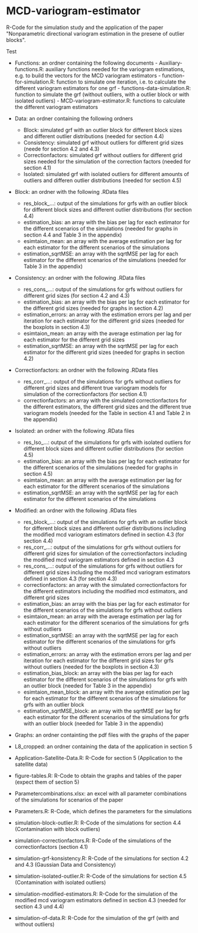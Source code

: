 # MCD-variogram-estimator
R-Code for the simulation study and the application of  the paper "Nonparametric directional variogram estimation in the presene of outlier blocks".

Test

- Functions: an ordner containing the following documents
      - Auxiliary-functions.R: auxiliary functions needed for the variogram estimations, e.g. to build the vectors for the 
                               MCD variogram estimators
      - function-for-simulation.R: function to simulate one iteration, i.e. to calculate the different variogram estimators
                                   for one grf
      - functions-data-simulation.R: function to simulate the grf (without outliers, with a outlier block or with isolated outliers)
      - MCD-variogram-estimator.R: functions to calculate the different variogram estimators

 - Data: an ordner containing the following ordners
      - Block: simulated grf with an outlier block for different block sizes and different outlier distributions (needed for section 4.4)
      - Consistency: simulated grf without outliers for different grid sizes (neede for section 4.2 and 4.3)
      - Correctionfactors: simulated grf without outliers for different grid sizes needed for the simulation of the correction factors
                           (needed for section 4.1)
      - Isolated: simulated grf with isolated outliers for different amounts of outliers and differen outlier distributions
                  (needed for section 4.5)

 - Block: an ordner with the following .RData files
      - res_block_...: output of the simulations for grfs with an outlier block for different block sizes and different outlier distributions
                       (for section 4.4)
      - estimation_bias: an array with the bias per lag for each estimator for the different scenarios of the simulations
                         (needed for graphs in section 4.4 and Table 3 in the appendix)
      - esimtaion_mean: an array with the average estimation per lag for each estimator for the different scenarios of the simulations
      - estimation_sqrtMSE: an array with the sqrtMSE per lag for each estimator for the different scenarios of the simulations
                            (needed for Table 3 in the appendix)

 - Consistency: an ordner with the following .RData files
      - res_cons_...: output of the simulations for grfs without outliers for different grid sizes
                      (for section 4.2 and 4.3)
      - estimation_bias: an array with the bias per lag for each estimator for the different grid sizes
                         (needed for graphs in section 4.2)
      - estimation_errors: an array with the estimation errors per lag and per iteration for each estimator for the different grid sizes
                           (needed for the boxplots in section 4.3)
      - esimtaion_mean: an array with the average estimation per lag for each estimator for the different grid sizes
      - estimation_sqrtMSE: an array with the sqrtMSE per lag for each estimator for the different grid sizes
                            (needed for graphs in section 4.2)

 - Correctionfactors: an ordner with the following .RData files
      - res_corr_...: output of the simulations for grfs without outliers for different grid sizes and different true variogram models 
                      for simulation of the correctionfactors (for section 4.1)
      - correctionfactors: an array with the simulated correctionfactors for the different estimators, the different grid sizes and 
                           the different true variogram models (needed for the Table in section 4.1 and Table 2 in the appendix)

 
 - Isolated: an ordner with the following .RData files
      - res_Iso_...: output of the simulations for grfs with isolated outliers for different block sizes and different outlier distributions
                     (for section 4.5)
      - estimation_bias: an array with the bias per lag for each estimator for the different scenarios of the simulations
                         (needed for graphs in section 4.5)
      - esimtaion_mean: an array with the average estimation per lag for each estimator for the different scenarios of the simulations
      - estimation_sqrtMSE: an array with the sqrtMSE per lag for each estimator for the different scenarios of the simulations
   

 - Modified: an ordner with the following .RData files
      - res_block_...: output of the simulations for grfs with an outlier block for different block sizes and different outlier distributions
                       including the modified mcd variogram estimators defined in section 4.3 (for section 4.4)
      - res_corr_...: output of the simulations for grfs without outliers for different grid sizes for simulation of the correctionfactors 
                      including the modified mcd variogram estimators defined in section 4.3 
      - res_cons_...: output of the simulations for grfs without outliers for different grid sizes including the modified mcd variogram estimators
                      defined in section 4.3 (for section 4.3)
      - correctionfactors: an array with the simulated correctionfactors for the different estimators including the modified mcd estimators,
                           and different grid sizes 
      - estimation_bias: an array with the bias per lag for each estimator for the different scenarios of the simulations for grfs without outliers
      - esimtaion_mean: an array with the average estimation per lag for each estimator for the different scenarios of the simulations for grfs without outliers
      - estimation_sqrtMSE: an array with the sqrtMSE per lag for each estimator for the different scenarios of the simulations for grfs without outliers  
      - estimation_errors: an array with the estimation errors per lag and per iteration for each estimator for the different grid sizes for grfs without outliers
                           (needed for the boxplots in section 4.3) 
      - estimation_bias_block: an array with the bias per lag for each estimator for the different scenarios of the simulations for grfs with an outlier block
                               (needed for Table 3 in the appendix)
      - esimtaion_mean_block: an array with the average estimation per lag for each estimator for the different scenarios of the simulations for grfs with an outlier block
      - estimation_sqrtMSE_block: an array with the sqrtMSE per lag for each estimator for the different scenarios of the simulations for grfs with an outlier block 
                                  (needed for Table 3 in the appendix)

- Graphs: an ordner containting the pdf files with the graphs of the paper

- L8_cropped: an ordner containing the data of the application in section 5

- Application-Satellite-Data.R: R-Code for section 5 (Application to the satellite data)

- figure-tables.R: R-Code to obtain the graphs and tables of the paper (expect them of section 5)

- Parametercombinations.xlsx: an excel with all parameter combinations of the simulations for scenarios of the paper 

- Parameters.R: R-Code, which defines the parameters for the simulations

- simulation-block-outlier.R: R-Code of the simulations for section 4.4 (Contamination with block outliers)

- simulation-correctionfactors.R: R-Code of the simulations of the correctionfactors (section 4.1)

- simulation-grf-konsistency.R: R-Code of the simulations for section 4.2 and 4.3 (Gaussian Data and Consistency)

- simulation-isolated-outlier.R: R-Code of the simulations for section 4.5 (Contamination with isolated outliers)

- simulation-modified-estimators.R: R-Code for the simulation of the modified mcd variogram estimators defined in section 4.3 (needed for section 4.3 und 4.4)

- simulation-of-data.R: R-Code for the simulation of the grf (with and without outliers)              
